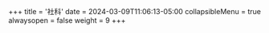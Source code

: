 +++
title = '社科'
date = 2024-03-09T11:06:13-05:00
collapsibleMenu = true
alwaysopen = false
weight = 9
+++
